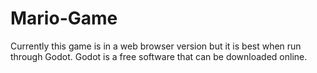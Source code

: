 # Mario-Game

Currently this game is in a web browser version but it is best when run through Godot. Godot is a free software that can be downloaded online.
